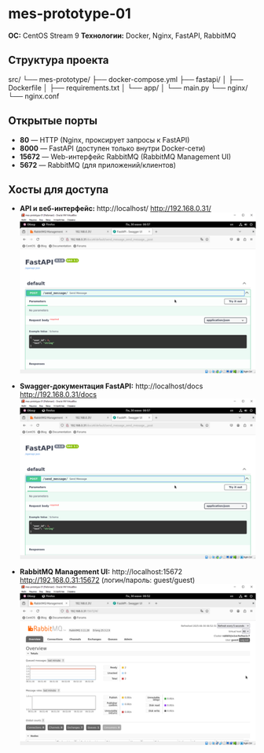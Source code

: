 # mes-prototype-01

**ОС:** CentOS Stream 9
**Технологии:** Docker, Nginx, FastAPI, RabbitMQ


## Структура проекта

src/
└── mes-prototype/
    ├── docker-compose.yml
    ├── fastapi/
    │   ├── Dockerfile
    │   ├── requirements.txt
    │   └── app/
    │       └── main.py
    └── nginx/
        └── nginx.conf


## Открытые порты

- **80** — HTTP (Nginx, проксирует запросы к FastAPI)
- **8000** — FastAPI (доступен только внутри Docker-сети)
- **15672** — Web-интерфейс RabbitMQ (RabbitMQ Management UI)
- **5672** — RabbitMQ (для приложений/клиентов)


## Хосты для доступа

- **API и веб-интерфейс:**
  http://localhost/
  http://192.168.0.31/
![FastAPI Swagger](screenshots/fastapi-swagger.png)

- **Swagger-документация FastAPI:**
  http://localhost/docs
  http://192.168.0.31/docs
![FastAPI Swagger](screenshots/fastapi-swagger.png)

- **RabbitMQ Management UI:**
  http://localhost:15672
  http://192.168.0.31:15672 
  (логин/пароль: guest/guest)
![RabbitMQ](screenshots/rabbitmq.png)
